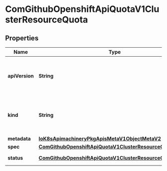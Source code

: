 
# ComGithubOpenshiftApiQuotaV1ClusterResourceQuota

## Properties
Name | Type | Description | Notes
------------ | ------------- | ------------- | -------------
**apiVersion** | **String** | APIVersion defines the versioned schema of this representation of an object. Servers should convert recognized schemas to the latest internal value, and may reject unrecognized values. More info: https://git.k8s.io/community/contributors/devel/sig-architecture/api-conventions.md#resources |  [optional]
**kind** | **String** | Kind is a string value representing the REST resource this object represents. Servers may infer this from the endpoint the client submits requests to. Cannot be updated. In CamelCase. More info: https://git.k8s.io/community/contributors/devel/sig-architecture/api-conventions.md#types-kinds |  [optional]
**metadata** | [**IoK8sApimachineryPkgApisMetaV1ObjectMetaV2**](IoK8sApimachineryPkgApisMetaV1ObjectMetaV2.md) |  | 
**spec** | [**ComGithubOpenshiftApiQuotaV1ClusterResourceQuotaSpec**](ComGithubOpenshiftApiQuotaV1ClusterResourceQuotaSpec.md) | Spec defines the desired quota | 
**status** | [**ComGithubOpenshiftApiQuotaV1ClusterResourceQuotaStatus**](ComGithubOpenshiftApiQuotaV1ClusterResourceQuotaStatus.md) | Status defines the actual enforced quota and its current usage |  [optional]



